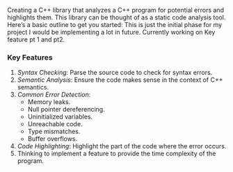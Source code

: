 Creating a C++ library that analyzes a C++ program for potential errors and highlights them. This library can be thought of as a static code analysis tool. Here’s a basic outline to get you started:
This is just the initial phase for my project I would be implementing a lot in future. Currently working on Key feature pt 1 and pt2.

### Key Features

1. *Syntax Checking*: Parse the source code to check for syntax errors.
2. *Semantic Analysis*: Ensure the code makes sense in the context of C++ semantics.
3. *Common Error Detection*:
   - Memory leaks.
   - Null pointer dereferencing.
   - Uninitialized variables.
   - Unreachable code.
   - Type mismatches.
   - Buffer overflows.
4. *Code Highlighting*: Highlight the part of the code where the error occurs.
5. Thinking to implement a feature to provide the time complexity of the program.



